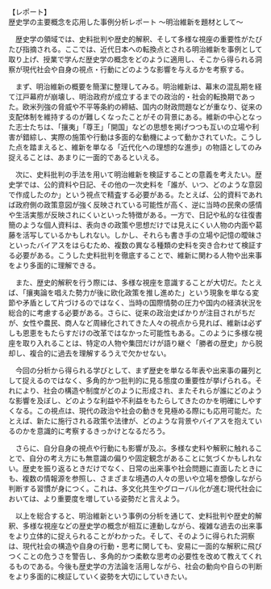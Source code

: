【レポート】  
歴史学の主要概念を応用した事例分析レポート ～明治維新を題材として～

　歴史学の領域では、史料批判や歴史的解釈、そして多様な視座の重要性がたびたび指摘される。ここでは、近代日本への転換点とされる明治維新を事例として取り上げ、授業で学んだ歴史学の概念をどのように適用し、そこから得られる洞察が現代社会や自身の視点・行動にどのような影響を与えるかを考察する。

　まず、明治維新の概要を簡潔に整理してみる。明治維新は、幕末の混乱期を経て江戸幕府が崩壊し、明治政府が成立するまでの政治的・社会的転換期であった。欧米列強の脅威や不平等条約の締結、国内の財政問題などが重なり、従来の支配体制を維持するのが難しくなったことがその背景にある。維新の中心となった志士たちは、「攘夷」「尊王」「開国」などの思想を掲げつつも互いの立場や利害が錯綜し、実際の施策や行動は多面的な動機によって動かされていた。こうした点を踏まえると、維新を単なる「近代化への理想的な進歩」の物語としてのみ捉えることは、あまりに一面的であるといえる。

　次に、史料批判の手法を用いて明治維新を検証することの意義を考えたい。歴史学では、公的資料や日記、その他の一次史料を「誰が、いつ、どのような意図で作成したのか」という視点で精査する必要がある。たとえば、公的資料であれば政府側の政策意図が強く反映されている可能性が高く、逆に当時の民衆の感情や生活実態が反映されにくいといった特徴がある。一方で、日記や私的な往復書簡のような個人資料は、表向きの政策や思想だけでは見えにくい人物の内面や葛藤を活写しているかもしれない。しかし、それらも書き手の立場や記憶の曖昧さといったバイアスをはらむため、複数の異なる種類の史料を突き合わせて検証する必要がある。こうした史料批判を徹底することで、維新に関わる人物や出来事をより多面的に理解できる。

　また、歴史的解釈を行う際には、多様な視座を意識することが大切だ。たとえば、「攘夷論を唱えた勢力が後に欧化政策を推し進めた」という現象を単なる変節や矛盾として片づけるのではなく、当時の国際情勢の圧力や国内の経済状況を総合的に考慮する必要がある。さらに、従来の政治史ばかりが注目されがちだが、女性や農民、商人など周縁化されてきた人々の視点から見れば、維新は必ずしも恩恵をもたらすだけの改革ではなかった可能性もある。このように多様な視座を取り入れることは、特定の人物や集団だけが語り継ぐ「勝者の歴史」から脱却し、複合的に過去を理解するうえで欠かせない。

　今回の分析から得られる学びとして、まず歴史を単なる年表や出来事の羅列として捉えるのではなく、多角的かつ批判的に見る態度の重要性が挙げられる。それにより、社会の構造や制度がどのように形成され、またそれらが誰にどのような影響を及ぼし、どのような利益や不利益をもたらしてきたのかを明確にしやすくなる。この視点は、現代の政治や社会の動きを見極める際にも応用可能だ。たとえば、新たに施行される政策や法律が、どのような背景やバイアスを抱えているのかを意識的に考察するきっかけとなるだろう。

　さらに、自分自身の視点や行動にも影響が及ぶ。多様な史料や解釈に触れることで、自分の考え方にも無意識の偏りや固定観念があることに気づくかもしれない。歴史を振り返るときだけでなく、日常の出来事や社会問題に直面したときにも、複数の情報源を参照し、さまざまな境遇の人々の思いや立場を想像しながら判断する習慣が身につく。これは、多文化共生やグローバル化が進む現代社会においては、より重要度を増している姿勢だと言えよう。

　以上を総合すると、明治維新という事例の分析を通じて、史料批判や歴史的解釈、多様な視座などの歴史学の概念が相互に連動しながら、複雑な過去の出来事をより立体的に捉えられることがわかった。そして、そのように得られた洞察は、現代社会の構造や自身の行動・思考に関しても、安易に一面的な解釈に飛びつくことの危うさを警告し、多角的かつ柔軟な思考の必要性を改めて教えてくれるものである。今後も歴史学の方法論を活用しながら、社会の動向や自らの判断をより多面的に検証していく姿勢を大切にしていきたい。  
